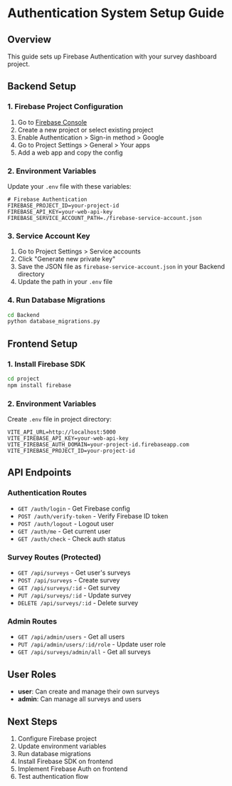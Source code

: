 # Authentication System Setup Guide

## Overview
This guide sets up Firebase Authentication with your survey dashboard project.

## Backend Setup

### 1. Firebase Project Configuration

1. Go to [Firebase Console](https://console.firebase.google.com/)
2. Create a new project or select existing project
3. Enable Authentication > Sign-in method > Google
4. Go to Project Settings > General > Your apps
5. Add a web app and copy the config

### 2. Environment Variables

Update your `.env` file with these variables:

```env
# Firebase Authentication
FIREBASE_PROJECT_ID=your-project-id
FIREBASE_API_KEY=your-web-api-key
FIREBASE_SERVICE_ACCOUNT_PATH=./firebase-service-account.json
```

### 3. Service Account Key

1. Go to Project Settings > Service accounts
2. Click "Generate new private key"
3. Save the JSON file as `firebase-service-account.json` in your Backend directory
4. Update the path in your `.env` file

### 4. Run Database Migrations

```bash
cd Backend
python database_migrations.py
```

## Frontend Setup

### 1. Install Firebase SDK

```bash
cd project
npm install firebase
```

### 2. Environment Variables

Create `.env` file in project directory:

```env
VITE_API_URL=http://localhost:5000
VITE_FIREBASE_API_KEY=your-web-api-key
VITE_FIREBASE_AUTH_DOMAIN=your-project-id.firebaseapp.com
VITE_FIREBASE_PROJECT_ID=your-project-id
```

## API Endpoints

### Authentication Routes
- `GET /auth/login` - Get Firebase config
- `POST /auth/verify-token` - Verify Firebase ID token
- `POST /auth/logout` - Logout user
- `GET /auth/me` - Get current user
- `GET /auth/check` - Check auth status

### Survey Routes (Protected)
- `GET /api/surveys` - Get user's surveys
- `POST /api/surveys` - Create survey
- `GET /api/surveys/:id` - Get survey
- `PUT /api/surveys/:id` - Update survey
- `DELETE /api/surveys/:id` - Delete survey

### Admin Routes
- `GET /api/admin/users` - Get all users
- `PUT /api/admin/users/:id/role` - Update user role
- `GET /api/surveys/admin/all` - Get all surveys

## User Roles

- **user**: Can create and manage their own surveys
- **admin**: Can manage all surveys and users

## Next Steps

1. Configure Firebase project
2. Update environment variables
3. Run database migrations
4. Install Firebase SDK on frontend
5. Implement Firebase Auth on frontend
6. Test authentication flow
